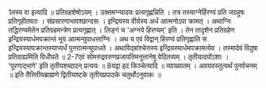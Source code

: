 

  
1तस्य वा इत्यादि ॥ प्रतिग्रहशेषोऽयम् । उक्तमग्न्यादयः प्रत्यगृह्णन्निति । तत्र तस्याग्नेर्हिरण्यं प्रति जग्रहुषः प्रतिगृहीतवतः । संप्रसारणाभावश्छान्दसः । इन्द्रियस्य वीर्यस्य अर्धं आत्मनोऽपा क्रामत् । अथाग्निः तद्धिरण्यमेतेन प्रतिग्रहमन्त्रेण प्रत्यगृह्णात् । लिङ्गं च 'अग्नये हिरण्यम्' इति । तेन तादृशेन प्रतिग्रहेण इन्द्रियस्यार्धमपक्रान्तं भूय आत्मन्युपाधत्ताग्निः । अथ य एवं विद्वान् हिरण्यं प्रतिगृह्णाति स इन्द्रियस्यापक्रान्तस्याप्यर्धं पुनरात्मन्युपाधते । अथाविद्बांश्चेत्तस्य इन्द्रियस्यार्धमपक्रामत्येव । तस्मादेवं विदुषा प्रतिग्राह्यमिति विधीयते ॥
2-7एवं सोमरुद्रवरुणप्रजापतिमनूत्तानेषु वेदितव्यम् । तृतीयादयोंऽशाः । 'पूरणाद्भागे' इति तृतीयशब्दादन् प्रत्ययः ॥
8यद्वा इदं किञ्चेत्यादि ॥ व्याख्यातम् । अवयवस्तुत्यर्थं पुनर्वचनम् ॥
इति तैत्तिरीयब्राह्मणे द्वितीयाष्टके तृतीयप्रपाठके चतुर्थोऽनुवाकः ॥  
